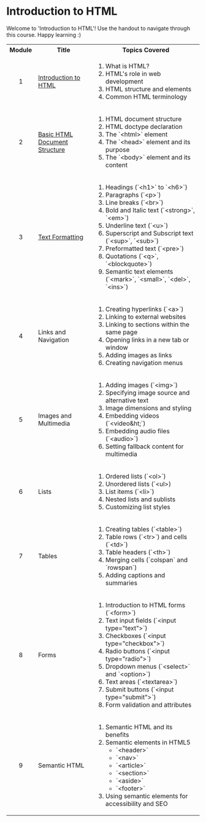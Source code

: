 # Introduction to HTML
<p> Welcome to 'Introduction to HTML'! Use the handout to navigate through this course. Happy learning :)</p>
<table>
  <tr>
    <th>Module</th>
    <th>Title</th>
    <th>Topics Covered</th>
  </tr>
  <tr>
    <td><p align='center'>1</p></td>
    <td><a href="https://github.com/vennby/ChatGPT-University/blob/main/HTML/Module%201.md">Introduction to HTML</a></td>
    <td>
      <ol>
        <li>What is HTML?</li>
        <li>HTML's role in web development</li>
        <li>HTML structure and elements</li>
        <li>Common HTML terminology</li>
      </ol>
    </td>
  </tr>
  <tr>
    <td><p align='center'>2</p></td>
    <td><a href="https://github.com/vennby/ChatGPT-University/blob/main/HTML/Module%202.md">Basic HTML Document Structure</a></td>
    <td>
      <ol>
        <li>HTML document structure</li>
        <li>HTML doctype declaration</li>
        <li>The `&lt;html&gt;` element</li>
        <li>The `&lt;head&gt;` element and its purpose</li>
        <li>The `&lt;body&gt;` element and its content</li>
      </ol>
    </td>
  </tr>
  <tr>
    <td><p align='center'>3</p></td>
    <td><a href="https://github.com/vennby/ChatGPT-University/blob/main/HTML/Module%203.md">Text Formatting</a></td>
    <td>
      <ol>
        <li>Headings (`&lt;h1&gt;` to `&lt;h6&gt;`)</li>
        <li>Paragraphs (`&lt;p&gt;`)</li>
        <li>Line breaks (`&lt;br&gt;`)</li>
        <li>Bold and Italic text (`&lt;strong&gt;`, `&lt;em&gt;`)</li>
        <li>Underline text (`&lt;u&gt;`)</li>
        <li>Superscript and Subscript text (`&lt;sup&gt;`, `&lt;sub&gt;`)</li>
        <li>Preformatted text (`&lt;pre&gt;`)</li>
        <li>Quotations (`&lt;q&gt;`, `&lt;blockquote&gt;`)</li>
        <li>Semantic text elements (`&lt;mark&gt;`, `&lt;small&gt;`, `&lt;del&gt;`, `&lt;ins&gt;`)</li>
      </ol>
    </td>
  </tr>
  <tr>
    <td><p align='center'>4</p></td>
    <td>Links and Navigation</td>
    <td>
      <ol>
        <li>Creating hyperlinks (`&lt;a&gt;`)</li>
        <li>Linking to external websites</li>
        <li>Linking to sections within the same page</li>
        <li>Opening links in a new tab or window</li>
        <li>Adding images as links</li>
        <li>Creating navigation menus</li>
      </ol>
    </td>
  </tr>
  <tr>
    <td><p align='center'>5</p></td>
    <td>Images and Multimedia</td>
    <td>
      <ol>
        <li>Adding images (`&lt;img&gt;`)</li>
        <li>Specifying image source and alternative text</li>
        <li>Image dimensions and styling</li>
        <li>Embedding videos (`&lt;video&ht;`)</li>
        <li>Embedding audio files (`&lt;audio&gt;`)</li>
        <li>Setting fallback content for multimedia</li>
      </ol>
    </td>
  </tr>
  <tr>
    <td><p align='center'>6</p></td>
    <td>Lists</td>
    <td>
      <ol>
        <li>Ordered lists (`&lt;ol&gt;`)</li>
        <li>Unordered lists (`&lt;ul&gt;)</li>
        <li>List items (`&lt;li&gt;`)</li>
        <li>Nested lists and sublists</li>
        <li>Customizing list styles</li>
      </ol>
    </td>
  </tr>
  <tr>
    <td><p align='center'>7</p></td>
    <td>Tables</td>
    <td>
      <ol>
        <li>Creating tables (`&lt;table&gt;`)</li>
        <li>Table rows (`&lt;tr&gt;`) and cells (`&lt;td&gt;`)</li>
        <li>Table headers (`&lt;th&gt;`)</li>
        <li>Merging cells (`colspan` and `rowspan`)</li>
        <li>Adding captions and summaries</li>
      </ol>
    </td>
  </tr>
  <tr>
    <td><p align='center'>8</p></td>
    <td>Forms</td>
    <td>
      <ol>
        <li>Introduction to HTML forms (`&lt;form&gt;`)</li>
        <li>Text input fields (`&lt;input type="text"&gt;`)</li>
        <li>Checkboxes (`&lt;input type="checkbox"&gt;`)</li>
        <li>Radio buttons (`&lt;input type="radio"&gt;`)</li>
        <li>Dropdown menus (`&lt;select&gt;` and `&lt;option&gt;`)</li>
        <li>Text areas (`&lt;textarea&gt;`)</li>
        <li>Submit buttons (`&lt;input type="submit"&gt;`)</li>
        <li>Form validation and attributes</li>
      </ol>
    </td>
  </tr>
  <tr>
    <td><p align='center'>9</p></td>
    <td>Semantic HTML</td>
    <td>
      <ol>
        <li>Semantic HTML and its benefits</li>
        <li>Semantic elements in HTML5
          <ul>
            <li>`&lt;header&gt;`</li>
            <li>`&lt;nav&gt;`</li>
            <li>`&lt;article&gt;`</li>
            <li>`&lt;section&gt;`</li>
            <li>`&lt;aside&gt;`</li>
            <li>`&lt;footer&gt;`</li>
          </ul>
        </li>
        <li>Using semantic elements for accessibility and SEO</li>
      </ol></td>
  </tr>
</table>
